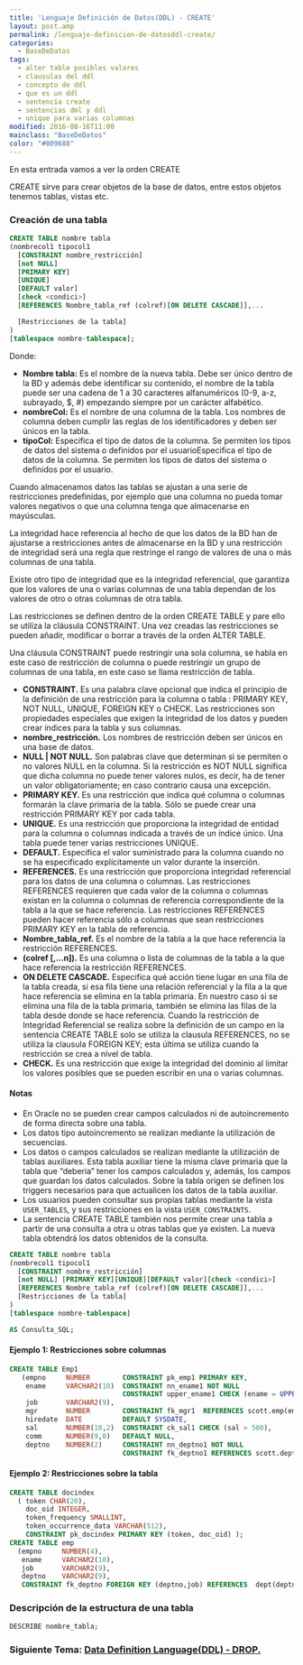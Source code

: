 ```yaml
---
title: 'Lenguaje Definición de Datos(DDL) - CREATE'
layout: post.amp
permalink: /lenguaje-definicion-de-datosddl-create/
categories:
  - BaseDeDatos
tags:
  - alter table posibles valores
  - clausulas del ddl
  - concepto de ddl
  - que es un ddl
  - sentencia create
  - sentencias dml y ddl
  - unique para varias columnas
modified: 2016-08-16T11:00
mainclass: "BaseDeDatos"
color: "#009688"
---
```




En esta entrada vamos a ver la orden CREATE

CREATE sirve para crear objetos de la base de datos, entre estos objetos tenemos tablas, vistas etc.

### Creación de una tabla

```sql
CREATE TABLE nombre tabla
(nombrecol1 tipocol1
  [CONSTRAINT nombre_restricción]
  [not NULL]
  [PRIMARY KEY]
  [UNIQUE]
  [DEFAULT valor]
  [check <condici>]
  [REFERENCES Nombre_tabla_ref (colref)[ON DELETE CASCADE]],...

  [Restricciones de la tabla]
)
[tablespace nombre-tablespace];
```

<!--ad-->

Donde:

* **Nombre tabla:** Es el nombre de la nueva tabla. Debe ser único dentro de la BD y además debe identificar su contenido, el nombre de la tabla puede ser una cadena de 1 a 30 caracteres alfanuméricos (0-9, a-z, subrayado, $, #) empezando siempre por un carácter alfabético.
* **nombreCol:** Es el nombre de una columna de la tabla. Los nombres de columna deben cumplir las reglas de los identificadores y deben ser únicos en la tabla.
* **tipoCol:** Especifica el tipo de datos de la columna. Se permiten los tipos de datos del sistema o definidos por el usuarioEspecifica el tipo de datos de la columna. Se permiten los tipos de datos del sistema o definidos por el usuario.

Cuando almacenamos datos las tablas se ajustan a una serie de restricciones predefinidas, por ejemplo que una columna no pueda tomar valores negativos o que una columna tenga que almacenarse en mayúsculas.

La integridad hace referencia al hecho de que los datos de la BD han de ajustarse a restricciones antes de almacenarse en la BD y una restricción de integridad será una regla que restringe el rango de valores de una o más columnas de una tabla.

Existe otro tipo de integridad que es la integridad referencial, que garantiza que los valores de una o varias columnas de una tabla dependan de los valores de otro o otras columnas de otra tabla.

Las restricciones se definen dentro de la orden CREATE TABLE y pare ello se utiliza la cláusula CONSTRAINT. Una vez creadas las restricciones se pueden añadir, modificar o borrar a través de la orden ALTER TABLE.

Una cláusula CONSTRAINT puede restringir una sola columna, se habla en este caso de restricción de columna o puede restringir un grupo de columnas de una tabla, en este caso se llama restricción de tabla.

* **CONSTRAINT.** Es una palabra clave opcional que indica el principio de la definición de una restricción para la columna o tabla : PRIMARY KEY, NOT NULL, UNIQUE, FOREIGN KEY o CHECK. Las restricciones son propiedades especiales que exigen la integridad de los datos y pueden crear índices para la tabla y sus columnas.
* **nombre_restricción.** Los nombres de restricción deben ser únicos en una base de datos.
* **NULL \| NOT NULL.** Son palabras clave que determinan si se permiten o no valores NULL en la columna. Si la restricción es NOT NULL significa que dicha columna no puede tener valores nulos, es decir, ha de tener un valor obligatoriamente; en caso contrario causa una excepción.
* **PRIMARY KEY.** Es una restricción que indica qué columna o columnas formarán la clave primaria de la tabla. Sólo se puede crear una restricción PRIMARY KEY por cada tabla.
* **UNIQUE.** Es una restricción que proporciona la integridad de entidad para la columna o columnas indicada a través de un índice único. Una tabla puede tener varias restricciones UNIQUE.
* **DEFAULT.** Especifica el valor suministrado para la columna cuando no se ha especificado explícitamente un valor durante la inserción.
* **REFERENCES.** Es una restricción que proporciona integridad referencial para los datos de una columna o columnas. Las restricciones REFERENCES requieren que cada valor de la columna o columnas existan en la columna o columnas de referencia correspondiente de la tabla a la que se hace referencia. Las restricciones REFERENCES pueden hacer referencia sólo a columnas que sean restricciones PRIMARY KEY en la tabla de referencia.
* **Nombre_tabla_ref.** Es el nombre de la tabla a la que hace referencia la restricción REFERENCES.
* **(colref [,&#8230;n]).** Es una columna o lista de columnas de la tabla a la que hace referencia la restricción REFERENCES.
* **ON DELETE CASCADE.** Especifica qué acción tiene lugar en una fila de la tabla creada, si esa fila tiene una relación referencial y la fila a la que hace referencia se elimina en la tabla primaria. En nuestro caso si se elimina una fila de la tabla primaria, también se elimina las filas de la tabla desde donde se hace referencia.
    Cuando la restricción de Integridad Referencial se realiza sobre la definición de un campo en la sentencia CREATE TABLE solo se utiliza la clausula REFERENCES, no se utiliza la clausula FOREIGN KEY; esta última se utiliza cuando la restricción se crea a nivel de tabla.
* **CHECK.** Es una restricción que exige la integridad del dominio al limitar los valores posibles que se pueden escribir en una o varias columnas.

####  Notas

- En Oracle no se pueden crear campos calculados ni de autoincremento de forma directa sobre una tabla.
- Los datos tipo autoincremento se realizan mediante la utilización de secuencias.
- Los datos o campos calculados se realizan mediante la utilización de tablas auxiliares. Esta tabla auxiliar tiene la misma clave primaria que la tabla que “deberia” tener los campos calculados y, además, los campos que guardan los datos calculados. Sobre la tabla origen se definen los triggers necesarios para que actualicen los datos de la tabla auxiliar.
- Los usuarios pueden consultar sus propias tablas mediante la vista `USER_TABLES`, y sus restricciones en la vista `USER_CONSTRAINTS`.
- La sentencia CREATE TABLE también nos permite crear una tabla a partir de una consulta a otra u otras tablas que ya existen. La nueva tabla obtendrá los datos obtenidos de la consulta.

```sql
CREATE TABLE nombre tabla
(nombrecol1 tipocol1
  [CONSTRAINT nombre_restricción]
  [not NULL] [PRIMARY KEY][UNIQUE][DEFAULT valor][check <condici>]
  [REFERENCES Nombre_tabla_ref (colref)[ON DELETE CASCADE]],...
  [Restricciones de la tabla]
)
[tablespace nombre-tablespace]

AS Consulta_SQL;
```

#### Ejemplo 1: Restricciones sobre columnas

```sql
CREATE TABLE Emp1
   (empno     NUMBER        CONSTRAINT pk_emp1 PRIMARY KEY,
    ename     VARCHAR2(10)  CONSTRAINT nn_ename1 NOT NULL
                            CONSTRAINT upper_ename1 CHECK (ename = UPPER(ename)),
    job       VARCHAR2(9),
    mgr       NUMBER        CONSTRAINT fk_mgr1  REFERENCES scott.emp(empno),
    hiredate  DATE          DEFAULT SYSDATE,
    sal       NUMBER(10,2)  CONSTRAINT ck_sal1 CHECK (sal > 500),
    comm      NUMBER(9,0)   DEFAULT NULL,
    deptno    NUMBER(2)     CONSTRAINT nn_deptno1 NOT NULL
                            CONSTRAINT fk_deptno1 REFERENCES scott.dept(deptno) ) ;
```

#### Ejemplo 2: Restricciones sobre la tabla


```sql
CREATE TABLE docindex
  ( token CHAR(20),
    doc_oid INTEGER,
    token_frequency SMALLINT,
    token_occurrence_data VARCHAR(512),
    CONSTRAINT pk_docindex PRIMARY KEY (token, doc_oid) );
CREATE TABLE emp
  (empno     NUMBER(4),
   ename     VARCHAR2(10),
   job       VARCHAR2(9),
   deptno    VARCHAR2(9),
   CONSTRAINT fk_deptno FOREIGN KEY (deptno,job) REFERENCES  dept(deptno,job));
```

### Descripción de la estructura de una tabla

```sql
DESCRIBE nombre_tabla;
```

### Siguiente Tema: [Data Definition Language(DDL) - DROP.][1]


 [1]: https://elbauldelprogramador.com/lenguaje-definicion-de-datosddl-drop/
